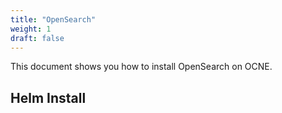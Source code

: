 ```yaml
---
title: "OpenSearch"
weight: 1
draft: false
---
```

This document shows you how to install OpenSearch on OCNE.

## Helm Install